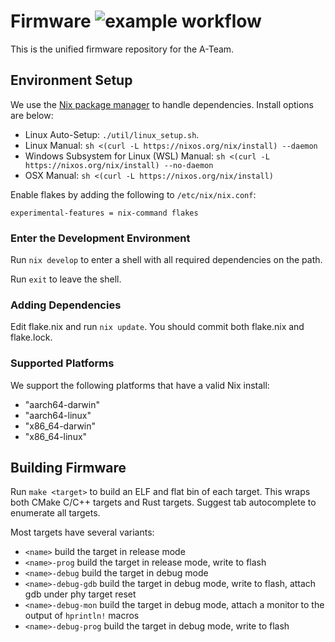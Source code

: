 # Firmware ![example workflow](https://github.com/SSL-A-Team/firmware/actions/workflows/CI.yml/badge.svg)

This is the unified firmware repository for the A-Team.

## Environment Setup

We use the [Nix package manager](https://nixos.org/) to handle dependencies. Install options are below:
- Linux Auto-Setup: `./util/linux_setup.sh`.
- Linux Manual: `sh <(curl -L https://nixos.org/nix/install) --daemon`
- Windows Subsystem for Linux (WSL) Manual: `sh <(curl -L https://nixos.org/nix/install) --no-daemon`
- OSX Manual: `sh <(curl -L https://nixos.org/nix/install)`

Enable flakes by adding the following to `/etc/nix/nix.conf`:
```
experimental-features = nix-command flakes
```

### Enter the Development Environment

Run `nix develop` to enter a shell with all required dependencies on the path.

Run `exit` to leave the shell.

### Adding Dependencies

Edit flake.nix and run `nix update`. You should commit both flake.nix and flake.lock.

### Supported Platforms

We support the following platforms that have a valid Nix install:
- "aarch64-darwin"
- "aarch64-linux"
- "x86\_64-darwin"
- "x86\_64-linux"

## Building Firmware

Run `make <target>` to build an ELF and flat bin of each target. This wraps both CMake C/C++ targets and Rust targets. Suggest tab autocomplete to enumerate all targets.

Most targets have several variants:
 - `<name>` build the target in release mode
 - `<name>-prog` build the target in release mode, write to flash
 - `<name>-debug` build the target in debug mode
 - `<name>-debug-gdb` build the target in debug mode, write to flash, attach gdb under phy target reset
 - `<name>-debug-mon` build the target in debug mode, attach a monitor to the output of `hprintln!` macros
 - `<name>-debug-prog` build the target in debug mode, write to flash


